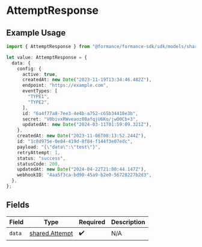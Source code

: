 # AttemptResponse

## Example Usage

```typescript
import { AttemptResponse } from "@formance/formance-sdk/sdk/models/shared";

let value: AttemptResponse = {
  data: {
    config: {
      active: true,
      createdAt: new Date("2023-11-19T13:34:46.482Z"),
      endpoint: "https://example.com",
      eventTypes: [
        "TYPE1",
        "TYPE2",
      ],
      id: "6a4f77a8-7ee3-4e4b-a752-c65b34418e3b",
      secret: "V0bivxRWveaoz08afqjU6Ko/jwO0Cb+3",
      updatedAt: new Date("2024-03-11T01:59:09.321Z"),
    },
    createdAt: new Date("2023-11-06T08:13:52.244Z"),
    id: "1c8d975e-0e84-419d-8f84-f144f3e07edc",
    payload: "{\"data\":\"test\"}",
    retryAttempt: 1,
    status: "success",
    statusCode: 200,
    updatedAt: new Date("2024-04-22T21:00:44.147Z"),
    webhookID: "4aa5f3ca-bd90-45a9-b2e0-56728227b2d3",
  },
};
```

## Fields

| Field                                                   | Type                                                    | Required                                                | Description                                             |
| ------------------------------------------------------- | ------------------------------------------------------- | ------------------------------------------------------- | ------------------------------------------------------- |
| `data`                                                  | [shared.Attempt](../../../sdk/models/shared/attempt.md) | :heavy_check_mark:                                      | N/A                                                     |